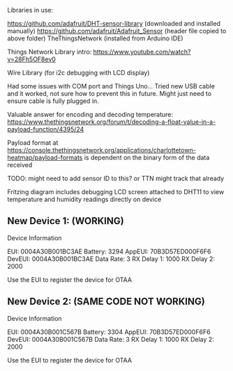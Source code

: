 Libraries in use:

https://github.com/adafruit/DHT-sensor-library (downloaded and installed manually)
https://github.com/adafruit/Adafruit_Sensor (header file copied to above folder)
TheThingsNetwork (installed from Arduino IDE)

Things Network Library intro:
https://www.youtube.com/watch?v=28Fh5OF8ev0

Wire Library (for i2c debugging with LCD display)

Had some issues with COM port and Things Uno... Tried new USB cable and it worked, not sure how to prevent this in future. Might just need to ensure cable is fully plugged in.

Valuable answer for encoding and decoding temperature: https://www.thethingsnetwork.org/forum/t/decoding-a-float-value-in-a-payload-function/4395/24

Payload format at https://console.thethingsnetwork.org/applications/charlottetown-heatmap/payload-formats is dependent on the binary form of the data received

TODO: might need to add sensor ID to this? or TTN might track that already

Fritzing diagram includes debugging LCD screen attached to DHT11 to view temperature and humidity readings directly on device


## New Device 1: (WORKING)

Device Information

EUI: 0004A30B001BC3AE
Battery: 3294
AppEUI: 70B3D57ED000F6F6
DevEUI: 0004A30B001BC3AE
Data Rate: 3
RX Delay 1: 1000
RX Delay 2: 2000

Use the EUI to register the device for OTAA


## New Device 2: (SAME CODE NOT WORKING)

Device Information

EUI: 0004A30B001C567B
Battery: 3304
AppEUI: 70B3D57ED000F6F6
DevEUI: 0004A30B001C567B
Data Rate: 3
RX Delay 1: 1000
RX Delay 2: 2000

Use the EUI to register the device for OTAA
